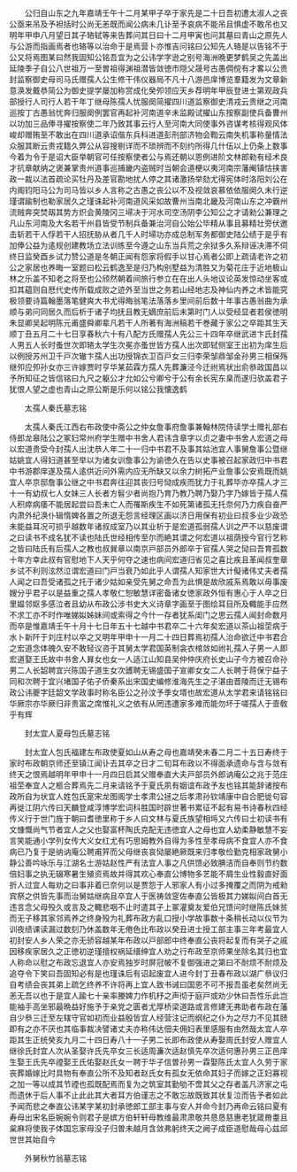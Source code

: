 <!-- { "loadSidebar": true } -->
　　公归自山东之九年嘉靖壬午十二月某甲子卒于家先是二十日吾初遭太淑人之丧公亟来吊及予袒括时公尚无恙既而闻公病未几讣至予哀病不能吊且惧虚不敢吊也又明年甲申八月望日其子辂轼等来告葬问其日曰十二月甲寅也问其墓曰青山之原先人与公游而指画焉者也辂等以治命于是焉营卜亦惟吉问铭曰公知先人辂是以告铭不于公又将焉图某曰然我固知公铭吾宜为之公讳学字逊之别号海洲晩更梦鹤吴之先盖出延陵季子自公八世祖万一至曽祖得渊祖潜皆敛徳市隠父晟号古愚倜傥有才畧以公贵封监察御史母司马氏赠孺人公生修干伟仪器局不凡十八游邑庠博览羣籍发为文章新意涣发戴恭简公为御史提学屡加称赏成化癸夘领应天乡荐明年甲辰登进士第观政兵部授行人司行人若干年丁继母陈孺人忧服阕简擢四川道监察御史清戎云贵继之河南巡按丁古愚翁忧奔归服阕例罢官再起补河南道辛未监殿试擢山东按察副使兵备曹州以功加三品俸寻擢按察使二年乃致其事云行人至河南大同使事外咨谋考核得观风体峻却赠贿至不敢出在四川道承诏偕东兵科进道彭刑部济物会鞫云南失机事称量情法众服其断云贵戎籍久弊公从容搜剔详而不琐辨而不刻约所得几什伍以上仍条上数事今着为令于是诏大臣举朝官可任按察使者公与焉还朝以恩例进阶文林郎勑有经术良才抗章献纳之褒兼掌贵州道事巡捕畿内盗贼时当朝会道梗以夷河南宗藩阉镇怙挟害政一裁以法首疏论买牡丹及差官勘地扰人停之其诸激扬举劾尤得宪体时洛阳刘公在内阁钧阳马公为司马皆以乡人言称之古愚之丧公以不及视敛哀慕依依服阕久未行逆瑾谓踰制也勒家居久之瑾诛起补河南道风采如故曹州当南北畿及河南山东之冲霸州流贼奔突焚刼其势方炽会黄陵冈三埽决于河水司空汤阴李公知公之才请勑公兼理之凡山东河南及大名若干州县皆受节制兵备兼治河自公始公毕精从事且募精壮旁伏邀击斩若干人俘若干人招抚胁从者几千人时埽功亦成总制军务都御史陆公绩于是乎有加俸公益为逺规创建教场立法训练至今遵之山东当兵荒之余狱多久系辩诬决滞不伺终日监癸酉乡试力赞公道是冬朝正闻有怨家将假手以甘心焉者公即上疏请老许之初公之家居也养晦一室题曰松云鹤逸至是归乃构别墅益为清胜又为菊花庄于近地极山林之乐盖不知老之将至也公颀然朝着间旅行参立在在出人头地议论英发惊动坐客或扣其藴则自厯代史传所载成败之迹外至当世之务若山经地志及神仙内养之术皆能究极领要诗篇翰墨落笔健爽大书尤得晦翁笔法落落乡里间前后数十年事古愚翁曲为承顺与弟问同居久而后析于诸子均抚且教无嫡庶前后未第时门人以受经显者若侯徳明朱显卿吴起明陈元甫盛舜卿辈凡若干人所著有海洲稿若干巻藏于家公之卒距其生天顺丁丑五月二十七日享春秋六十有八配方氏赠孺人先公三十四年卒继武进卞氏封孺人男五人长时蚤世次即辂太学生次冕亦蚤世皆方孺人出次即轼侧室王出初为庠生后以例授苏州卫千戸次辙卞孺人出功授锦衣卫百戸女三归李荣邹鼎邹金孙男三相保殇继夘应夘孙女亦三许嫁贾时亨华某茹霖方孺人先葬濂泾今迁祔焉状出俞叅政国昌以予所知征之皆信铭曰九尺之躯公才允如公兮卿兮于公有余长宪东臬而遂归欤盖君子犹恨人望之虚也青山之原公斯是乐何以铭公我懐逸鹤

　　太孺人秦氏墓志铭

　　太孺人秦氏江西右布政使中斋公之仲女詹事府詹事兼翰林院侍读学士赠礼部右侍郎龙皋陆公之冢妇常州府学生赠中书舍人君讳含章字以贞之妻中书舍人宏道之母以宏道贵受今封孺人出沈恭人年二十一归中书君不及事其姑池宜人事舅詹事公暨继姑姚宜人得妇道甚至举以为诸女训詹事公为谕徳久在告以史事被召起家政归中书君中书游郡庠遂及孺人逺供近问外需内应无所缺又以余力树拓产业詹事公安焉既而姚宜人卒京邸詹事公继之中书君奔往迎其丧归号恸成疾而犹力于礼葬毕亦卒孺人才三十一有幼叔七人女妹三人长者方髫少者尚抱乃育乃教乃聘乃娶乃字乃嫁皆于孺人孺人积瘁病痿不能居起尝曰吾未亡人而罹斯疾生不如死第诸孤无托奈何乃力疾自奋严内肃外纪涣仆辑惰婢各置之所退无怨言经理区画以济日用保有初业曰叔多业少政恐未能益耳况可损乎越数年诸叔成室乃以其业析于是宏道孤弱孺人训之严不以慈废谓之曰读书不成名犹不读也陆氏世经相传至尔而絶其谓之何宏道以祖荫授今官行艺称之皆曰陆氏有后孺人之教也叔巽章以南京戸部员外郎卒于官孺人哭之恸曰吾育孤数十年方幸此叔有官慰地下人天乎何夺之速也病间宏道归省见之喜比疾且革闻叔奎章乡试不利则泫然泣谓宏道曰门戸当衰乃如此乎人谓孺人知家世大计儗诸伟丈夫者孺人闻之曰吾受诸孤之托于诸少姑如亲受先舅之命吾为此惧是故欣戚系焉敢以毋事废嫂分乎君子以是益重之孺人孝敬仁恕敏慧详密备诸女徳家政外恒有惠心于人卒之日里媪邻妪多感泣者且幼从布政公涉书史大义诗章字画至于图绘耳目所及輙能手应然不求工亦不时作唯娣姒姊妹间或索得之今什一存者犹系闺门之思云孺人闻封命数月而卒是惟嘉靖壬午十月十七日年五十七越中书君卒二十六年矣宏道以茶山祖茔病于水卜新阡于刘庄村以卒之又明年甲申十一月二十四日葬焉初孺人治命欲迁中书君合之宏道念体魄久安不敢轻议咨于其舅太学君国英制衾衣棺敛如祔礼孺人子男一人即宏道娶王氏故中书舍人昪女也女一人适江山知县吴仲仲庆府长史山子今方被召命孙男二人长韶聘宜兴陈国子道生女次頀聘无锡盛国子宣卿女女二人长聘于蒋保宁益子同和次聘于宜兴堵国子佑子侨秦系出宋国史编修淮海先生之子湛由晋陵而迁无锡布政公讳夔字廷韶文学政事时称名臣公之孙汶予季女壻也故宏道从太学君来请铭铭曰华厥宗亦华厥归非贵富之席惟礼义之依有从罔违遭家多难而能勿坏于嗟孺人于壸敎乎有辉

　　封太宜人夏母包氏墓志铭

　　封太宜人包氏福建左布政使夏如山从寿之母也嘉靖癸未春二月二十五日寿终于家时布政朝京师还至镇江闻讣去其卒之日才二旬耳布政以不得面承遗命与含与敛有终天之恨焉越明年甲申十一月四日启其父赠奉直大夫戸部员外郎讷庵公之兆于范庄祖茔奉宜人之柩合葬焉先二月来请铭予于夏氏夙有姻谊布政予友也铭其能辞诸按布政所自为状宜人姓包氏寔宋龙图阁学士孝肃公拯之后孝肃孙钦靖康中自合肥徙句容再徙江阴六传曰天麟登咸淳博学宏词科胜国时辟世著书累征不起有易书诗春秋四经传义行于世门旌于朝曰耆徳里称于乡人曰文林与夏氏族望相埓又六传曰士初读书有文慷慨尚气节者宜人之父也娶富杯陶氏克配无违徳宜人之母也宜人幼柔静敏慧不妄言笑能通小学列女传大义女红尤有巧思姆教外自得为多性至孝母病不食宜人亦不食病已乃复于是纳讷庵公聘甫笄而父母继丧哀恸屡絶厥既来归孝敬俭勤克相家政舅小静公善吟咏乐与江湖名士游姑赵性严有法宜人事之凡供馈必致腆洁而自奉则节约数倍妇事之执无辍寒暑生殖资焉故并得其欢心奉直公博物多艺能不屑生业性毅直好面折人过宜人每劝之曰事非着已奈何以是贾怨于人邪家人有小过多掩覆之而阴为戒勑宾祭之供皆先事而治舅姑继病且卒宜人于医祷敛窆佐奉直公皆极其力娣姒间白首无违言念父母殁久或言及之輙悲咽不止时遣其子上冢灌奠友爱伯兄馈问时继陈氏妹贫而无子移其家邻焉养之终身殁为礼葬布政方齓口授小学故事数十条稍长动以仪节为训夜绩课读漏过数刻乃休盖数年无倦色比布政以癸丑进士授工部主事三年考最宜人初封安人乡人荣之亦无骄容越某年布政以戸部郎中终奉直公丧将起复而有哭子之戚因移疾家居久之正徳初逆瑾擅权祸延缙绅宜人劝之行布政至京师果坐除名其归也宜人称命以慰之布政忘退宜人亦安焉独岁时屏冠帔不复御强进之第曰不耐烦不耐烦及追夺令下笑曰吾固知必有是也瑾诛后有诏起废宜人进今封丁丑春布政以湖广叅议归自考绩会丧其弟上疏乞终养不许将再上宜人致书诫曰国恩不可不报吾虽老矣然尚无恙无吾以也于是宜人踰七十亲率媵婢力作机杼之声彻于庭戸或劝少休曰吾性乐此岂能袖手高坐邪最晩益好施予于亲党之匮者尤厚桥梁道路或言修建无弗助者布政在藩自少叅三迁至左辖守官如初而业益殷皆宜人经营注记而纲纪之仆为之尽力不见其赜即有之亦不厌也其临事裁决譬诸丈夫亦称伟达佃夫佣妇表里感服有由然哉太宜人卒距其生正统癸亥九月二十四日寿八十一子男二长即布政使从寿娶周氏封安人赠宜人继徐氏封宜人次从圣娶许氏先卒女三长适周濂次适赵慎先卒次适何惠孙男三正邑庠生娶王氏先卒禋娶王氏佑娶赵氏女一聘于华子信曽孙男一霖娶陈氏太宜人久劳于家丧葬婚嫁比时具物有奉直公所不及知者赵氏女有孤女无依命其妇子而嫁之正妇寡视之加一等以成其节禋也孤既配焉而复为之筑室其勤劬不啻其父之存者盖凡济家之屯而遗休于后人事不止此此其大者耳方伯谨志之不敢忘故既致其状复泣而告予者如此予闻而悲之奉直公讳某字某初封承徳郎工部主事与安人并命今封乃再命云铭曰夏有寿母出宋名臣婉婉令则君子是嫔方伯轩轩母教维最肃肃敬共恳恳慈惠老犹箴黹耋且枲麻将使我子体国忘家母没子归曽未越月含敛弗躬终天之阙子成臣道慰哉母心兹邱世世其始自今

　　外舅秋竹翁墓志铭

